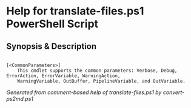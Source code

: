 # Help for translate-files.ps1 PowerShell Script

## Synopsis & Description
```powershell

```

```
[<CommonParameters>]
    This cmdlet supports the common parameters: Verbose, Debug, ErrorAction, ErrorVariable, WarningAction, 
    WarningVariable, OutBuffer, PipelineVariable, and OutVariable.
```

*Generated from comment-based help of translate-files.ps1 by convert-ps2md.ps1*
